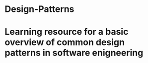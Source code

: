 # Design-Patterns

# Learning resource for a basic overview of common design patterns in software enigneering
